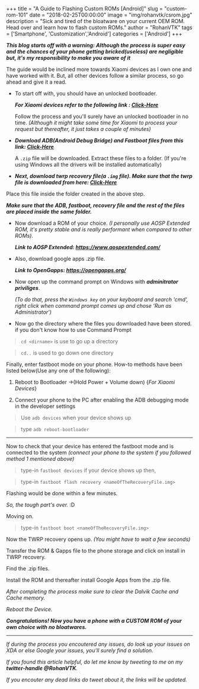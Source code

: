 +++
title = "A Guide to Flashing Custom ROMs [Android]"
slug = "custom-rom-101"
date = "2018-02-25T00:00:00"
image = "img/rohanvtk/csrom.jpg"
description = "Sick and tired of the bloatware on your current OEM ROM. Head over and learn how to flash custom ROMs."
author = "RohanVTK"
tags = ['Smartphone', 'Customization','Android']
categories = ['Android']
+++

**_This blog starts off with a warning: Although the process is super easy and the chances of your phone getting bricked(useless) are negligible but, it's my responsibility to make you aware of it_**

The guide would be inclined more towards Xiaomi devices as I own one and have worked with it. But, all other devices follow a similar process, so go ahead and give it a read.

* To start off with, you should have an unlocked bootloader.

    **_For Xiaomi devices refer to the following link : [Click-Here](https://en.miui.com/unlock/)_**

    Follow the process and you'll surely have an unlocked bootloader in no time.
*(Although it might take some time for Xiaomi to process your request but thereafter, it just takes a couple of minutes)*

* **_Download ADB(Android Debug Bridge) and Fastboot files from this link: [Click-Here](http://rootjunkysdl.com/files/?dir=Adb%20Fastboot%20Files)_**

    A `.zip` file will be downloaded. Extract these files to a folder. (If you're using Windows all the drivers will be installed automatically)

* **_Next, download twrp recovery file(a `.img` file). Make sure that the twrp file is downloaded from here: [Click-Here](https://twrp.me/Devices/)_**

Place this file inside the folder created in the above step.

**_Make sure that the ADB, fastboot, recovery file and the rest of the files are placed inside the same folder._**

* Now download a ROM of your choice. *(I personally use AOSP Extended ROM, it's pretty stable and is really performant when compared to other ROMs).*

    **_Link to AOSP Extended: https://www.aospextended.com/_**

* Also, download google apps .zip file.

    **_Link to OpenGapps: https://opengapps.org/_**

* Now open up the command prompt on Windows with **_adminitrator priviliges_**.

    _(To do that, press the `Windows key` on your keyboard and search 'cmd', right click when command prompt comes up and chose 'Run as Administrator')_

* Now go the directory where the files you downloaded have been stored.
    if you don't know how to use Command Prompt

> `cd <dirname>` is use to go up a directory

> `cd..` is used to go down one directory


Finally, enter fastboot mode on your phone. How-to methods have been listed below(Use any one of the following):

1. Reboot to Bootloader ->(Hold Power + Volume down)    {*_For Xiaomi Devices_*}

2. Connect your phone to the PC after enabling the ADB debugging mode in the developer settings

> Use `adb devices` when your device shows up 

> type `adb reboot-bootloader`

----

Now to check that your device has entered the fastboot mode and is connected to the system _(connect your phone to the system if you followed method 1 mentioned above)_

> type-in `fastboot devices` if your device shows up then,

> type-in `fastboot flash recovery <nameOfTheRecoveryFile.img>`

Flashing would be done within a few minutes.

*So, the tough part's over.* :D

Moving on.

> type-in `fastboot boot <nameOfTheRecoveryFile.img>`

Now the TWRP recovery opens up. _(You might have to wait a few seconds)_

Transfer the ROM & Gapps file to the phone storage and click on install in TWRP recovery.

Find the .zip files.

Install the ROM and thereafter install Google Apps from the .zip file.

_After completing the process make sure to clear the Dalvik Cache and Cache memory._

_Reboot the Device._

**_Congratulations! Now you have a phone with a CUSTOM ROM of your own choice with no bloatwares._**

______

*If during the process you encoutered any issues, do look up your issues on XDA or else Google your issues, you'll surely find a solution.*

*If you found this article helpful, do let me know by tweeting to me on my __twitter-handle @RohanVTK__.*

*If you encouter any dead links do tweet about it, the links will be updated.*

